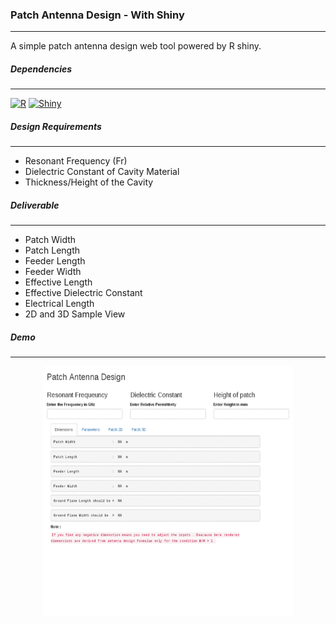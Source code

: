 ### Patch Antenna Design - With Shiny
<hr>

A simple patch antenna design web tool powered by R shiny.

##### Dependencies
<hr>

[![R](https://img.shields.io/badge/R-3.5.0-blue.svg?longCache=true&style=plastic)](https://www.r-project.org/)
[![Shiny](https://img.shields.io/badge/Shiny-1.1.0-blue.svg?longCache=true&style=plastic)](https://shiny.rstudio.com/)

##### Design Requirements
<hr>


- Resonant Frequency (Fr)
- Dielectric Constant of Cavity Material
- Thickness/Height of the Cavity

##### Deliverable
<hr>

- Patch Width           
- Patch Length          
- Feeder Length          
- Feeder Width
- Effective Length
- Effective Dielectric Constant
- Electrical Length
- 2D and 3D Sample View


##### Demo
<hr>

<p align="center">
<kbd>
<img src="/www/patch-design.gif" width="400" height="400"/>
</kbd></p>
